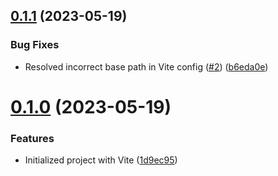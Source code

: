 ## [0.1.1](https://github.com/chalharb/development-standards-presentation/compare/v0.1.0...v0.1.1) (2023-05-19)


### Bug Fixes

* Resolved incorrect base path in Vite config ([#2](https://github.com/chalharb/development-standards-presentation/issues/2)) ([b6eda0e](https://github.com/chalharb/development-standards-presentation/commit/b6eda0ecafbac10e033c2525c9047886a883de30))



# [0.1.0](https://github.com/chalharb/development-standards-presentation/compare/1d9ec95820873e53fa54893fb4c700f1842e1447...v0.1.0) (2023-05-19)


### Features

* Initialized project with Vite ([1d9ec95](https://github.com/chalharb/development-standards-presentation/commit/1d9ec95820873e53fa54893fb4c700f1842e1447))



